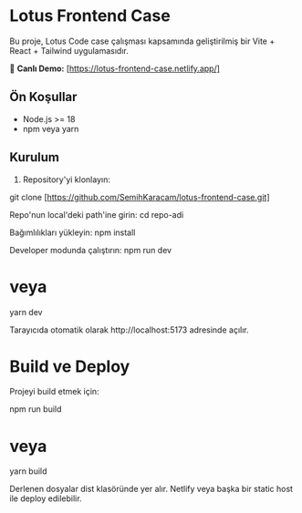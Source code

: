 # Lotus Frontend Case
Bu proje, Lotus Code case çalışması kapsamında geliştirilmiş bir Vite + React + Tailwind uygulamasıdır.

🔗 **Canlı Demo:** [https://lotus-frontend-case.netlify.app/]


## Ön Koşullar
- Node.js >= 18
- npm veya yarn

## Kurulum

1. Repository'yi klonlayın:

git clone [https://github.com/SemihKaracam/lotus-frontend-case.git]

Repo'nun local'deki path'ine girin:
cd repo-adi

Bağımlılıkları yükleyin:
npm install

Developer modunda çalıştırın:
npm run dev
# veya 
yarn dev

Tarayıcıda otomatik olarak http://localhost:5173 adresinde açılır.

# Build ve Deploy
Projeyi build etmek için:

npm run build
# veya
yarn build

Derlenen dosyalar dist klasöründe yer alır.
Netlify veya başka bir static host ile deploy edilebilir.

